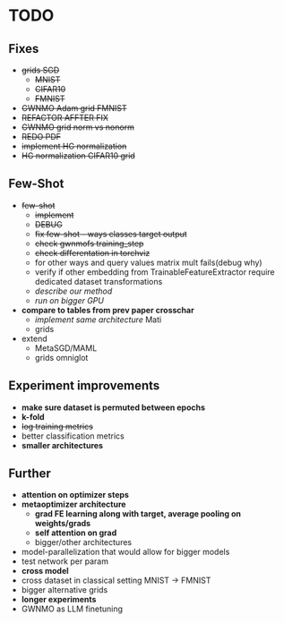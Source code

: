 # TODO

## Fixes
- ~~grids SGD~~
    - ~~MNIST~~
    - ~~CIFAR10~~
    - ~~FMNIST~~
- ~~GWNMO Adam grid FMNIST~~
- ~~REFACTOR AFFTER FIX~~
- ~~GWNMO grid norm vs nonorm~~
- ~~REDO PDF~~
- ~~implement HG normalization~~
- ~~HG normalization CIFAR10 grid~~

## Few-Shot
- ~~few-shot~~
    - ~~implement~~
    - ~~DEBUG~~
    - ~~fix few-shot - ways classes target output~~
    - ~~check gwnmofs training_step~~
    - ~~check differentation in torchviz~~
    - for other ways and query values matrix mult fails(debug why)
    - verify if other embedding from TrainableFeatureExtractor require dedicated dataset transformations
    - *describe our method*
    - *run on bigger GPU*
- **compare to tables from prev paper crosschar**
    - *implement same architecture* Mati
    - grids
- extend
    - MetaSGD/MAML
    - grids omniglot

## Experiment improvements
- **make sure dataset is permuted between epochs**
- **k-fold**
- ~~log training metrics~~
- better classification metrics
- **smaller architectures**

## Further
- **attention on optimizer steps**
- **metaoptimizer architecture**
    - **grad FE learning along with target, average pooling on weights/grads**
    - **self attention on grad**
    - bigger/other architectures
- model-parallelization that would allow for bigger models  
- test network per param
- **cross model**
- cross dataset in classical setting MNIST -> FMNIST
- bigger alternative grids
- **longer experiments**
- GWNMO as LLM finetuning